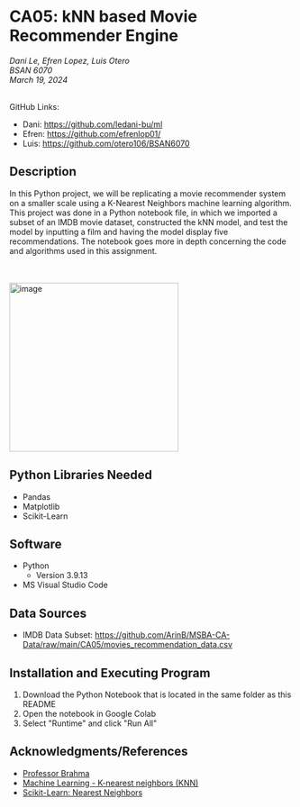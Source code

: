 # CA05: kNN based Movie Recommender Engine

<i>
Dani Le, Efren Lopez, Luis Otero
<br>
BSAN 6070
<br>
March 19, 2024
<br>
</i>
<br>

GitHub Links:
*   Dani: https://github.com/ledani-bu/ml
*   Efren: https://github.com/efrenlop01/
*   Luis: https://github.com/otero106/BSAN6070

## Description

In this Python project, we will be replicating a movie recommender system on a smaller scale using a K-Nearest Neighbors machine learning algorithm. This project was done in a Python notebook file, in which we imported a subset of an IMDB movie dataset, constructed the kNN model, and test the model by inputting a film and having the model display five recommendations. The notebook goes more in depth concerning the code and algorithms used in this assignment.

<br> <br>
<img src = "https://miro.medium.com/v2/resize:fit:1358/1*T8Pnw0kiVbrPGnqnB2I_Zw.jpeg" alt = "image" width = 300 height = "auto">

## Python Libraries Needed

* Pandas
* Matplotlib
* Scikit-Learn

## Software

* Python
    * Version 3.9.13
* MS Visual Studio Code

## Data Sources

* IMDB Data Subset: https://github.com/ArinB/MSBA-CA-Data/raw/main/CA05/movies_recommendation_data.csv

## Installation and Executing Program

1. Download the Python Notebook that is located in the same folder as this README
2. Open the notebook in Google Colab
3. Select "Runtime" and click "Run All"

## Acknowledgments/References

* [Professor Brahma](https://github.com/ArinB/)
* [Machine Learning - K-nearest neighbors (KNN)](https://www.w3schools.com/python/python_ml_knn.asp)
* [Scikit-Learn: Nearest Neighbors](https://scikit-learn.org/stable/modules/neighbors.html)